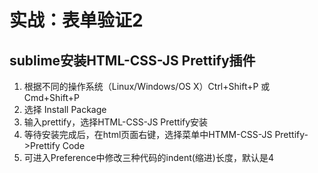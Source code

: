 # 实战：表单验证2

## sublime安装HTML-CSS-JS Prettify插件
1. 根据不同的操作系统（Linux/Windows/OS X）Ctrl+Shift+P 或 Cmd+Shift+P
2. 选择 Install Package
3. 输入prettify，选择HTML-CSS-JS Prettify安装
4. 等待安装完成后，在html页面右键，选择菜单中HTMM-CSS-JS Prettify->Prettify Code
5. 可进入Preference中修改三种代码的indent(缩进)长度，默认是4